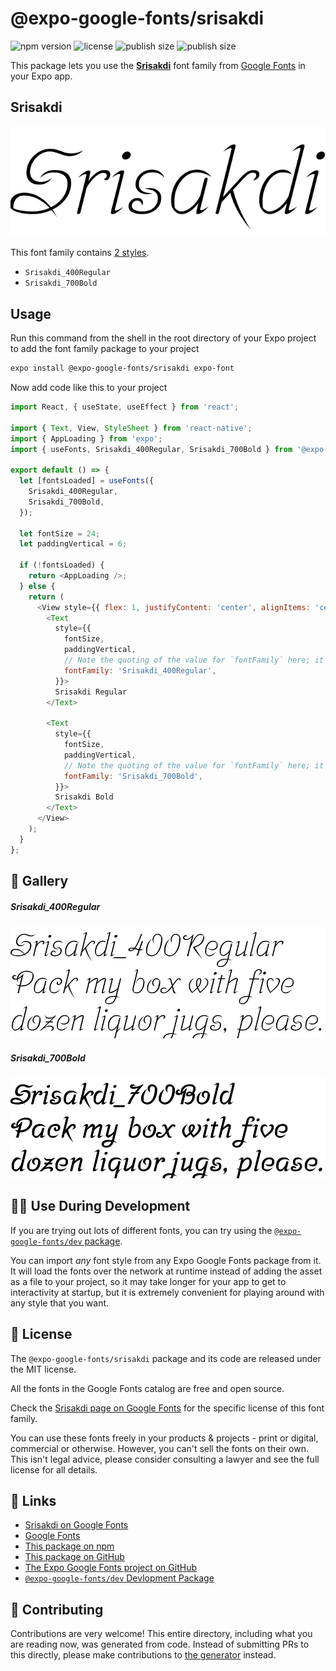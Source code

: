 # @expo-google-fonts/srisakdi

![npm version](https://flat.badgen.net/npm/v/@expo-google-fonts/srisakdi)
![license](https://flat.badgen.net/github/license/expo/google-fonts)
![publish size](https://flat.badgen.net/packagephobia/install/@expo-google-fonts/srisakdi)
![publish size](https://flat.badgen.net/packagephobia/publish/@expo-google-fonts/srisakdi)

This package lets you use the [**Srisakdi**](https://fonts.google.com/specimen/Srisakdi) font family from [Google Fonts](https://fonts.google.com/) in your Expo app.

## Srisakdi

![Srisakdi](./font-family.png)

This font family contains [2 styles](#-gallery).

- `Srisakdi_400Regular`
- `Srisakdi_700Bold`

## Usage

Run this command from the shell in the root directory of your Expo project to add the font family package to your project
```sh
expo install @expo-google-fonts/srisakdi expo-font
```

Now add code like this to your project
```js
import React, { useState, useEffect } from 'react';

import { Text, View, StyleSheet } from 'react-native';
import { AppLoading } from 'expo';
import { useFonts, Srisakdi_400Regular, Srisakdi_700Bold } from '@expo-google-fonts/srisakdi';

export default () => {
  let [fontsLoaded] = useFonts({
    Srisakdi_400Regular,
    Srisakdi_700Bold,
  });

  let fontSize = 24;
  let paddingVertical = 6;

  if (!fontsLoaded) {
    return <AppLoading />;
  } else {
    return (
      <View style={{ flex: 1, justifyContent: 'center', alignItems: 'center' }}>
        <Text
          style={{
            fontSize,
            paddingVertical,
            // Note the quoting of the value for `fontFamily` here; it expects a string!
            fontFamily: 'Srisakdi_400Regular',
          }}>
          Srisakdi Regular
        </Text>

        <Text
          style={{
            fontSize,
            paddingVertical,
            // Note the quoting of the value for `fontFamily` here; it expects a string!
            fontFamily: 'Srisakdi_700Bold',
          }}>
          Srisakdi Bold
        </Text>
      </View>
    );
  }
};

```

## 🔡 Gallery

##### Srisakdi_400Regular
![Srisakdi_400Regular](./Srisakdi_400Regular.ttf.png)

##### Srisakdi_700Bold
![Srisakdi_700Bold](./Srisakdi_700Bold.ttf.png)


## 👩‍💻 Use During Development

If you are trying out lots of different fonts, you can try using the [`@expo-google-fonts/dev` package](https://github.com/expo/google-fonts/tree/master/font-packages/dev#readme).

You can import *any* font style from any Expo Google Fonts package from it. It will load the fonts
over the network at runtime instead of adding the asset as a file to your project, so it may take longer
for your app to get to interactivity at startup, but it is extremely convenient
for playing around with any style that you want.

## 📖 License

The `@expo-google-fonts/srisakdi` package and its code are released under the MIT license.

All the fonts in the Google Fonts catalog are free and open source.

Check the [Srisakdi page on Google Fonts](https://fonts.google.com/specimen/Srisakdi) for the specific license of this font family.

You can use these fonts freely in your products & projects - print or digital, commercial or otherwise. However, you can't sell the fonts on their own. This isn't legal advice, please consider consulting a lawyer and see the full license for all details.

## 🔗 Links

- [Srisakdi on Google Fonts](https://fonts.google.com/specimen/Srisakdi)
- [Google Fonts](https://fonts.google.com/)
- [This package on npm](https://www.npmjs.com/package/@expo-google-fonts/srisakdi)
- [This package on GitHub](https://github.com/expo/google-fonts/tree/master/font-packages/srisakdi)
- [The Expo Google Fonts project on GitHub](https://github.com/expo/google-fonts)
- [`@expo-google-fonts/dev` Devlopment Package](https://github.com/expo/google-fonts/tree/master/font-packages/dev)

## 🤝 Contributing

Contributions are very welcome! This entire directory, including what you are reading now, was generated from code. Instead of submitting PRs to this directly, please make contributions to [the generator](https://github.com/expo/google-fonts/tree/master/packages/generator) instead.
